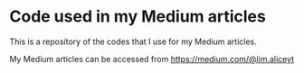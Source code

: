 # Code used in my Medium articles

This is a repository of the codes that I use for my Medium articles.

My Medium articles can be accessed from https://medium.com/@lim.aliceyt
